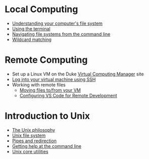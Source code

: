 # Local Computing

* [Understanding your computer's file system](./local-filesystems.md)
* [Using the terminal](./local-terminal.md)
* [Navigating file systems from the command line](./navigating-filesystems.md)
* [Wildcard matching](./globbing.md)


# Remote Computing

* Set up a Linux VM on the Duke [Virtual Computing Manager](https://vcm.duke.edu/) site
* [Log into your virtual machine using SSH](./ssh-duke-vm.md)
* Working with remote files
    * [Moving files to/from your VM](./remote-files.md)
    * [Configuring VS Code for Remote Development](./remote-development-vscode.md)

# Introduction to Unix

* [The Unix philosophy](./unix-philosophy.md)
* [Unix file system](./unix-filesystem.md)
* [Pipes and redirection](./unix-pipes.md)
* [Getting help at the command line](./getting-help-unix.md)
* [Unix core utilities](./unix-coreutils.md)
